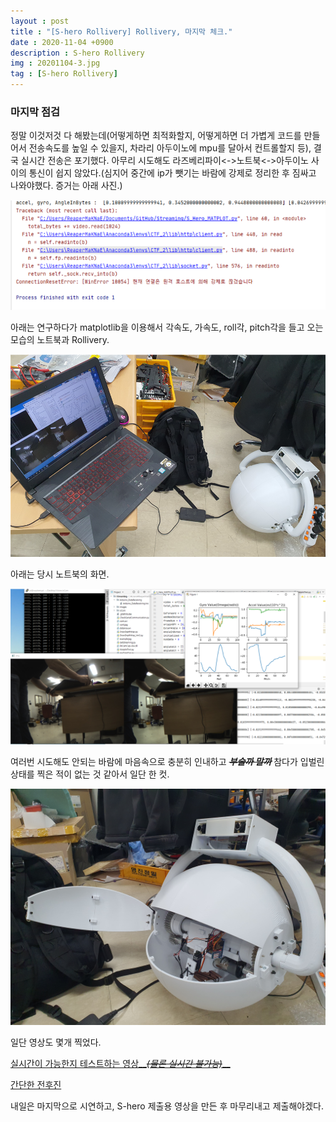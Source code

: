 ```yaml
---
layout : post
title : "[S-hero Rollivery] Rollivery, 마지막 체크."
date : 2020-11-04 +0900
description : S-hero Rollivery
img : 20201104-3.jpg
tag : [S-hero Rollivery]
---
```


### 마지막 점검



 정말 이것저것 다 해봤는데(어떻게하면 최적화할지, 어떻게하면 더 가볍게 코드를 만들어서 전송속도를 높일 수 있을지, 차라리 아두이노에 mpu를 달아서 컨트롤할지 등), 결국 실시간 전송은 포기했다. 아무리 시도해도 라즈베리파이<->노트북<->아두이노 사이의 통신이 쉽지 않았다.(심지어 중간에 ip가 뺏기는 바람에 강제로 정리한 후 짐싸고 나와야했다. 증거는 아래 사진.)

![img3](https://raw.githubusercontent.com/ReaperMaKNaE/reapermaknae.github.io/main/assets/img/20201104-6.png)

 

 아래는 연구하다가 matplotlib을 이용해서 각속도, 가속도, roll각, pitch각을 들고 오는 모습의 노트북과 Rollivery.

![img1](https://raw.githubusercontent.com/ReaperMaKNaE/reapermaknae.github.io/main/assets/img/20201104-2.png)

 아래는 당시 노트북의 화면.

![img4](https://raw.githubusercontent.com/ReaperMaKNaE/reapermaknae.github.io/main/assets/img/20201104-7.png)

 여러번 시도해도 안되는 바람에 마음속으로 충분히 인내하고 ~~*__부술까 말까__*~~ 참다가 입벌린 상태를 찍은 적이 없는 것 같아서 일단 한 컷.

 ![img2](https://raw.githubusercontent.com/ReaperMaKNaE/reapermaknae.github.io/main/assets/img/20201104-3.jpg)



 일단 영상도 몇개 찍었다.

[실시간이 가능한지 테스트하는 영상__*~~(물론 실시간 불가능)~~*__](https://youtu.be/ReVDfVB8QLk)

[간단한 전후진](https://youtu.be/6fNOSDpJyQk)



 내일은 마지막으로 시연하고, S-hero 제출용 영상을 만든 후 마무리내고 제출해야겠다.
